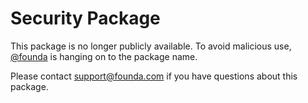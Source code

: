 # Security Package

This package is no longer publicly available. To avoid malicious use, [@founda](https://github.com/founda) is hanging on to the package name.

Please contact support@founda.com if you have questions about this package. 
